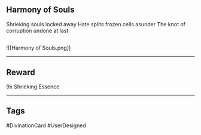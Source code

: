 ## Harmony of Souls
Shrieking souls locked away 
Hate splits frozen cells asunder 
The knot of corruption
undone at last
## 
![[Harmony of Souls.png]]

---
## Reward
9x Shrieking Essence

---
## Tags
#DivinationCard
#UserDesigned